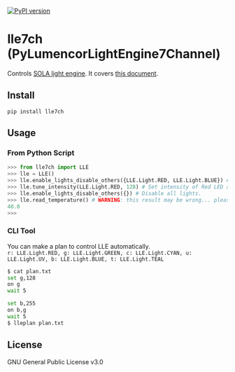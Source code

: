 [![PyPI version](https://badge.fury.io/py/lle7ch.svg)](https://badge.fury.io/py/lle7ch)

# lle7ch (PyLumencorLightEngine7Channel)
Controls [SOLA light engine](https://lumencor.com/products/sola-light-engine/). It covers [this document](https://lumencor.com/wp-content/uploads/sites/11/2016/02/Spectra-TTL-IF-Doc.pdf).

## Install
```
pip install lle7ch
```

## Usage
### From Python Script
```python
>>> from lle7ch import LLE
>>> lle = LLE()
>>> lle.enable_lights_disable_others({LLE.Light.RED, LLE.Light.BLUE}) # Enable Red and Blue LED, and disable other lights.
>>> lle.tune_intensity(LLE.Light.RED, 128) # Set intensity of Red LED as 128. (Min: 0, Max: 255)
>>> lle.enable_lights_disable_others({}) # Disable all lights.
>>> lle.read_temperature() # WARNING: this result may be wrong... please give me PR if you can fix this method.
40.0
>>>
```
### CLI Tool
You can make a plan to control LLE automatically.  
`r: LLE.Light.RED, g: LLE.Light.GREEN, c: LLE.Light.CYAN, u: LLE.Light.UV, b: LLE.Light.BLUE, t: LLE.Light.TEAL`

```bash
$ cat plan.txt
set g,128
on g
wait 5

set b,255
on b,g
wait 5
$ lleplan plan.txt
```

## License
GNU General Public License v3.0
